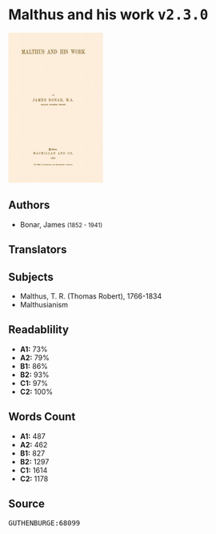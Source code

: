 # Malthus and his work <kbd>v2.3.0</kbd>

![](./cover.medium.jpg "")

## Authors


 - Bonar, James <small>(1852 - 1941)</small>

## Translators



## Subjects


 - Malthus, T. R. (Thomas Robert), 1766-1834
 - Malthusianism

## Readablility


 - **A1:** 73%
 - **A2:** 79%
 - **B1:** 86%
 - **B2:** 93%
 - **C1:** 97%
 - **C2:** 100%

## Words Count


 - **A1:** 487
 - **A2:** 462
 - **B1:** 827
 - **B2:** 1297
 - **C1:** 1614
 - **C2:** 1178

## Source


<kbd>GUTHENBURGE:68099</kbd>
